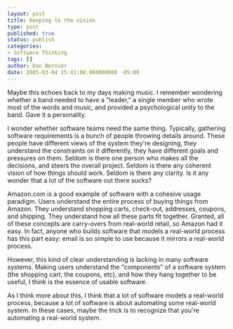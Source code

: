 ```yaml
---
layout: post
title: Keeping to the vision
type: post
published: true
status: publish
categories:
- Software Thinking
tags: []
author: Dan Bernier
date: 2005-03-04 15:41:00.000000000 -05:00
---
```


Maybe this echoes back to my days making music. I remember wondering whether a band needed to have a "leader," a single member who wrote most of the words and music, and provided a psychological unity to the band. Gave it a personality.

I wonder whether software teams need the same thing. Typically, gathering software requirements is a bunch of people throwing details around. These people have different views of the system they're designing, they understand the constraints on it differently, they have different goals and pressures on them. Seldom is there one person who makes all the decisions, and steers the overall project. Seldom is there any coherent vision of how things should work. Seldom is there any clarity. Is it any wonder that a lot of the software out there sucks?

Amazon.com is a good example of software with a cohesive usage paradigm. Users understand the entire process of buying things from Amazon. They understand shopping carts, check-out, addresses, coupons, and shipping. They understand how all these parts fit together. Granted, all of these concepts are carry-overs from real-world retail, so Amazon had it easy. In fact, anyone who builds software that models a real-world process has this part easy: email is so simple to use because it mirrors a real-world process.

However, this kind of clear understanding is lacking in many software systems. Making users understand the "components" of a software system (the shopping cart, the coupons, etc), and how they hang together to be useful, I think is the essence of usable software.

As I think more about this, I think that a lot of software models a real-world process, because a lot of software is about automating some real-world system. In these cases, maybe the trick is to recognize that you're automating a real-world system.
